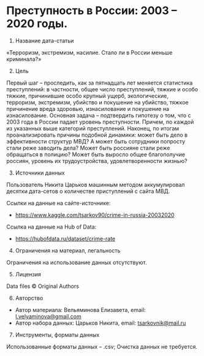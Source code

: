 # Преступность в России: 2003 – 2020 годы.

1. Название дата-статьи

«Терроризм, экстремизм, насилие. Стало ли в России меньше криминала?»

2. Цель

Первый шаг – проследить, как за пятнадцать лет меняется статистика преступлений: в частности, общее число преступлений, тяжкие и особо тяжкие, причинившие особо крупный ущерб, экологические, терроризм, экстремизм, убийство и покушение на убийство, тяжкое причинение вреда здоровью, изнасилование и покушение на изнасилование. Основная задача – подтвердить гипотезу о том, что с 2003 года в России падает уровень преступности. Причем, по каждой из указанных выше категорий преступлений. Наконец, по итогам проанализировать причины подобной динамики: может быть дело в эффективности структур МВД? А может быть сотрудники попросту стали реже заводить дела? Может быть россияне стали реже обращаться в полицию? Может быть выросло общее благополучие россиян, уровень их трудоустройства, удовлетворенности жизнью?

3. Источники данных

Пользователь Никита Царьков машинным методом аккумулировал десятки дата-сетов о количестве приступлений с сайта МВД. 

Ссылки на данные на сайте-источнике:
- https://www.kaggle.com/tsarkov90/crime-in-russia-20032020

Ссылка на данные на Hub of Data:
- https://hubofdata.ru/dataset/crime-rate

4. Ограничения на материал, легальность

Ограничения на использование данных отсутствуют.

5. Лицензия

Data files © Original Authors

6. Авторство 
- Автор материала: Вельяминова Елизавета, email: l.velyaminova@gmail.com
- Автор набора данных: Царьков Никита, email:  tsarkovnik@mail.ru

7. Инструменты, форматы данных

Использованные форматы данных – .csv;
Очистка данных не требуется.

